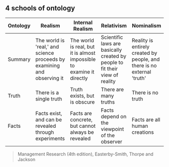 ## 4 schools of ontology


| Ontology | Realism                                                                 | Internal Realism                                                      | Relativism                                                                   | Nominalism                                                              |
| -------- | ----------------------------------------------------------------------- | --------------------------------------------------------------------- | ---------------------------------------------------------------------------- | ----------------------------------------------------------------------- |
| Summary  | The world is 'real,' and science proceeds by examining and observing it | The world is real, but it is almost impossible to examine it directly | Scientific laws are basically created by people to fit their view of reality | Reality is entirely created by people, and there is no external 'truth' |
| Truth    | There is a single truth                                                 | Truth exists, but is obscure                                          | There are many truths                                                        | There is no truth                                                       |
| Facts    | Facts exist, and can be revealed through experiments                    | Facts are concrete, but cannot always be revealed                     | Facts depend on the viewpoint of the observer                                | Facts are all human creations                                           |


> Management Research (4th edition), Easterby-Smith, Thorpe and Jackson